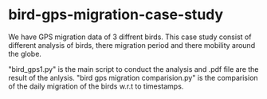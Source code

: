 # bird-gps-migration-case-study

We have GPS migration data of 3 diffrent birds. This case study consist of different analysis of birds, there migration period and
there mobility around the globe.

"bird_gps1.py" is the main script to conduct the analysis and .pdf file are the result of the anlysis.
"bird gps migration comparision.py" is the comparision of the daily migration of the birds w.r.t to timestamps.
